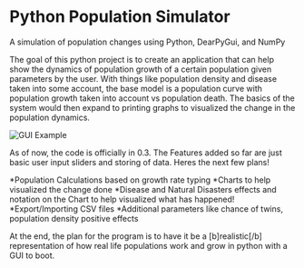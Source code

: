# Python Population Simulator
 A simulation of population changes using Python, DearPyGui, and NumPy

The goal of this python project is to create an application that can help show the dynamics of population growth of a certain population given parameters by the user. With things like population density and disease taken into some account, the base model is a population curve with population growth taken into account vs population death. The basics of the system would then expand to printing graphs to visualized the change in the population dynamics.

![GUI Example](Python-Population-Simulator/Images/python_NTr31b8eOV.png)

As of now, the code is officially in 0.3. The Features added so far are just basic user input sliders and storing of data. Heres the next few plans!

*Population Calculations based on growth rate typing
*Charts to help visualized the change done
*Disease and Natural Disasters effects and notation on the Chart to help visualized what has happened!
*Export/Importing CSV files
*Additional parameters like chance of twins, population density positive effects

At the end, the plan for the program is to have it be a [b]realistic[/b] representation of how real life populations work and grow in python with a GUI to boot.
